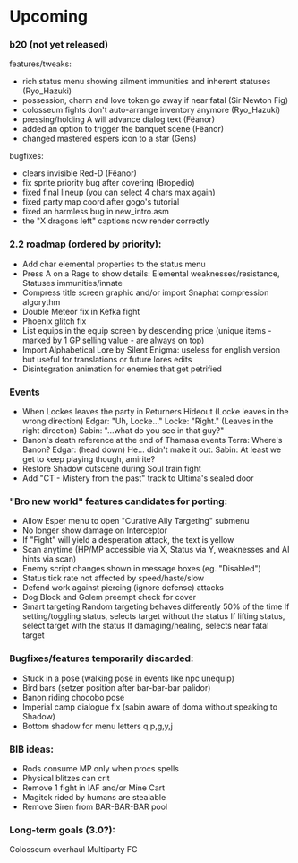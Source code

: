 # Upcoming

### b20 (not yet released)
features/tweaks:
- rich status menu showing ailment immunities and inherent statuses (Ryo_Hazuki)
- possession, charm and love token go away if near fatal (Sir Newton Fig)
- colosseum fights don't auto-arrange inventory anymore (Ryo_Hazuki)
- pressing/holding A will advance dialog text (Fëanor)
- added an option to trigger the banquet scene (Fëanor)
- changed mastered espers icon to a star (Gens)

bugfixes:
- clears invisible Red-D (Fëanor)
- fix sprite priority bug after covering (Bropedio)
- fixed final lineup (you can select 4 chars max again)
- fixed party map coord after gogo's tutorial
- fixed an harmless bug in new_intro.asm
- the "X dragons left" captions now render correctly

### 2.2 roadmap (ordered by priority):

- Add char elemental properties to the status menu
- Press A on a Rage to show details: Elemental weaknesses/resistance, Statuses immunities/innate
- Compress title screen graphic and/or import Snaphat compression algorythm
- Double Meteor fix in Kefka fight
- Phoenix glitch fix
- List equips in the equip screen by descending price (unique items - marked by 1 GP selling value - are always on top)
- Import Alphabetical Lore by Silent Enigma: useless for english version but useful for translations or future lores edits
- Disintegration animation for enemies that get petrified

### Events
- When Lockes leaves the party in Returners Hideout
	(Locke leaves in the wrong direction)
	Edgar: "Uh, Locke..."
	Locke: "Right."
	(Leaves in the right direction)
	Sabin: "...what do you see in that guy?"
- Banon's death reference at the end of Thamasa events 
	Terra: Where's Banon?
	Edgar: (head down) He... didn't make it out.
	Sabin: At least we get to keep playing though, amirite?
- Restore Shadow cutscene during Soul train fight
- Add "CT - Mistery from the past" track to Ultima's sealed door

### "Bro new world" features candidates for porting:
- Allow Esper menu to open "Curative Ally Targeting" submenu
- No longer show damage on Interceptor
- If "Fight" will yield a desperation attack, the text is yellow 
- Scan anytime (HP/MP accessible via X, Status via Y, weaknesses and AI hints via scan)
- Enemy script changes shown in message boxes (eg. "Disabled")
- Status tick rate not affected by speed/haste/slow
- Defend work against piercing (ignore defense) attacks
- Dog Block and Golem preempt check for cover
- Smart targeting
	Random targeting behaves differently 50% of the time
	If setting/toggling status, selects target without the status
	If lifting status, select target with the status
	If damaging/healing, selects near fatal target

### Bugfixes/features temporarily discarded:
- Stuck in a pose (walking pose in events like npc unequip)
- Bird bars (setzer position after bar-bar-bar palidor)
- Banon riding chocobo pose 
- Imperial camp dialogue fix (sabin aware of doma without speaking to Shadow)
- Bottom shadow for menu letters q,p,g,y,j

### BIB ideas:
- Rods consume MP only when procs spells
- Physical blitzes can crit
- Remove 1 fight in IAF and/or Mine Cart
- Magitek rided by humans are stealable
- Remove Siren from BAR-BAR-BAR pool

### Long-term goals (3.0?):
Colosseum overhaul
Multiparty FC
